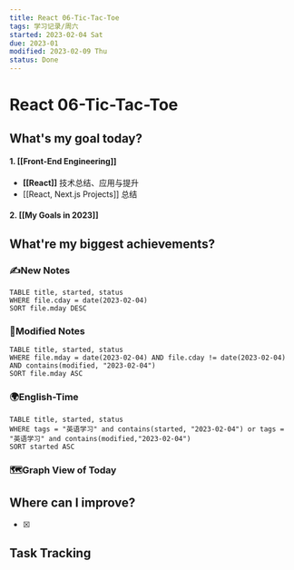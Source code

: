 ```yaml
---
title: React 06-Tic-Tac-Toe
tags: 学习记录/周六
started: 2023-02-04 Sat
due: 2023-01
modified: 2023-02-09 Thu
status: Done
---
```

# React 06-Tic-Tac-Toe
## What's my goal today?
#### 1. [[Front-End Engineering]]
- **[[React]]** 技术总结、应用与提升
- [[React, Next.js Projects]] 总结
#### 2. [[My Goals in 2023]]

## What're my biggest achievements?
### ✍️New Notes

```dataview
TABLE title, started, status
WHERE file.cday = date(2023-02-04)
SORT file.mday DESC
```

### 📝Modified Notes

```dataview
TABLE title, started, status
WHERE file.mday = date(2023-02-04) AND file.cday != date(2023-02-04) AND contains(modified, "2023-02-04")
SORT file.mday ASC
```

### 🌍English-Time

```dataview
TABLE title, started, status
WHERE tags = "英语学习" and contains(started, "2023-02-04") or tags = "英语学习" and contains(modified,"2023-02-04") 
SORT started ASC
```

### 🗺️Graph View of Today

## Where can I improve?
- [x] 
## Task Tracking
